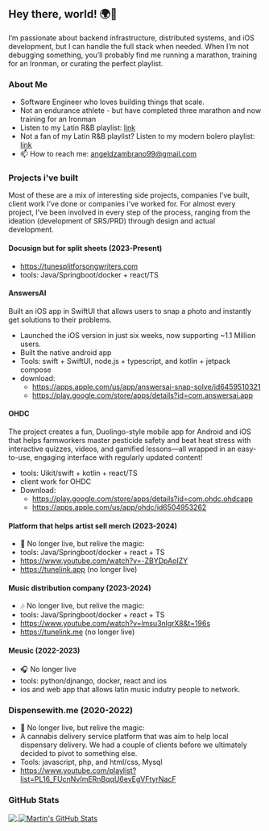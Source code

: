## Hey there, world! 🌍👋

I’m passionate about backend infrastructure, distributed systems, and iOS development, but I can handle the full stack when needed. When I’m not debugging something, you’ll probably find me running a marathon, training for an Ironman, or curating the perfect playlist.

### About Me 
- Software Engineer who loves building things that scale.
- Not an endurance athlete - but have completed three marathon and  now training for an Ironman 
- Listen to my Latin R&B playlist: <a href="https://open.spotify.com/playlist/1uXII1uCQ1dW0Zo6lupxmh?si=708ae888e9fd4639">link</a>
- Not a fan of my Latin R&B playlist? Listen to my modern bolero playlist: <a href="https://open.spotify.com/playlist/4Wj0LgnWk1lsSAjA5agFPg?si=39c9abfa1a304d2e">link</a>
- 📫 How to reach me: angeldzambrano99@gmail.com 


### Projects i've built
Most of these are a mix of interesting side projects, companies I’ve built, client work I’ve done or companies i've worked for. For almost every project, I’ve been involved in every step of the process, ranging from the ideation (development of SRS/PRD) through design and actual development.


#### Docusign but for split sheets (2023-Present)
-  https://tunesplitforsongwriters.com
- tools: Java/Springboot/docker + react/TS


#### AnswersAI
Built an iOS app in SwiftUI that allows users to snap a photo and instantly get solutions to their problems.
- Launched the iOS version in just six weeks, now supporting ~1.1 Million users.
- Built the native android app
- Tools: swift + SwiftUI, node.js + typescript, and kotlin + jetpack compose
- download:
  - https://apps.apple.com/us/app/answersai-snap-solve/id6459510321
  - https://play.google.com/store/apps/details?id=com.answersai.app
 
#### OHDC 
The project creates a fun, Duolingo-style mobile app for Android and iOS that helps farmworkers master pesticide safety and beat heat stress with interactive quizzes, videos, and gamified lessons—all wrapped in an easy-to-use, engaging interface with regularly updated content!
- tools: Uikit/swift + kotlin + react/TS
- client work for OHDC
- Download:
   - https://play.google.com/store/apps/details?id=com.ohdc.ohdcapp
   - https://apps.apple.com/us/app/ohdc/id6504953262

#### Platform that helps artist sell merch (2023-2024)
- 🎤 No longer live, but relive the magic:
- tools: Java/Springboot/docker + react + TS
- https://www.youtube.com/watch?v=-ZBYDpAoIZY
- https://tunelink.app (no longer live)

#### Music distribution company (2023-2024)
- 🎶 No longer live, but relive the magic:
- tools: Java/Springboot/docker + react + TS
- https://www.youtube.com/watch?v=lmsu3nlgrX8&t=196s
- https://tunelink.me (no longer live)

#### Meusic (2022-2023)
- 🎧 No longer live
- tools: python/djnango, docker, react and ios
- ios and web app that allows latin music indutry people to network.

### Dispensewith.me (2020-2022)
- 🌿 No longer live, but relive the magic:
- A cannabis delivery service platform that was aim to help local dispensary delivery. We had a couple of clients before we ultimately decided to pivot to something else. 
- Tools: javascript, php, and html/css, Mysql  
- https://www.youtube.com/playlist?list=PL16_FUcnNvImERnBqqU6evEgVFtyrNacF

### GitHub Stats

<a href="https://github.com/angeldzzz23/angeldzzz23">
  <img align="center" src="https://github-readme-stats.vercel.app/api/top-langs/?username=angeldzzz23&hide=makefile,html,tex&title_color=ffffff&text_color=c9cacc&icon_color=2bbc8a&bg_color=1d1f21&langs_count=3" />
</a>



<a href="https://github.com/angeldzzz23/angeldzzz23">
  <img align="center" src="https://github-readme-stats.vercel.app/api?username=angeldzzz23&show_icons=true&line_height=27&count_private=true&title_color=ffffff&text_color=c9cacc&icon_color=2bbc8a&bg_color=1d1f21" alt="Martin's GitHub Stats" />
</a>

